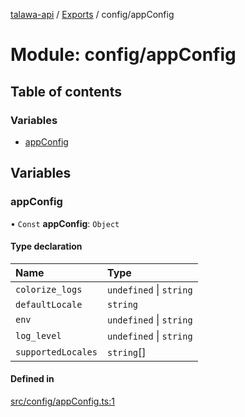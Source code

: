 [talawa-api](../README.md) / [Exports](../modules.md) / config/appConfig

# Module: config/appConfig

## Table of contents

### Variables

- [appConfig](config_appConfig.md#appconfig)

## Variables

### appConfig

• `Const` **appConfig**: `Object`

#### Type declaration

| Name               | Type                    |
| :----------------- | :---------------------- |
| `colorize_logs`    | `undefined` \| `string` |
| `defaultLocale`    | `string`                |
| `env`              | `undefined` \| `string` |
| `log_level`        | `undefined` \| `string` |
| `supportedLocales` | `string`[]              |

#### Defined in

[src/config/appConfig.ts:1](https://github.com/PalisadoesFoundation/talawa-api/blob/cf57ca9/src/config/appConfig.ts#L1)
